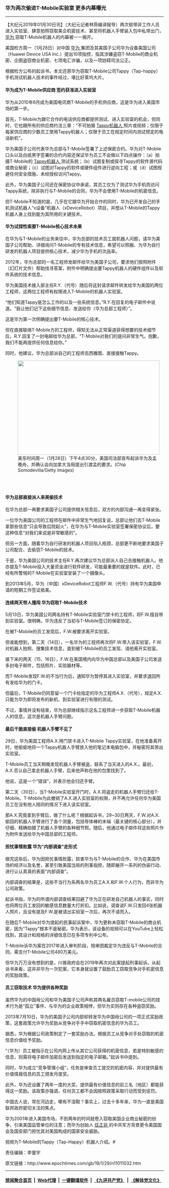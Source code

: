 ### 华为两次偷进T-Mobile实验室 更多内幕曝光
------------------------

<p>
 【大纪元2019年01月30日讯】（大纪元记者林燕编译报导）两次偷带非工作人员进入实验室、肆意拍照窃取美企机密技术、甚至将机器人手臂装入包中私带出门，
 <a href="http://www.epochtimes.com/gb/tag/%E5%8D%8E%E4%B8%BA.html">
  华为
 </a>
 窃取T-Mobile机器人的内幕被一一揭开。
</p>
<p>
 美国检方周一（1月28日）对中国
 <a href="http://www.epochtimes.com/gb/tag/%E5%8D%8E%E4%B8%BA.html">
  华为
 </a>
 集团及其美国子公司华为设备美国公司（Huawei Device USA Inc.）提出10项指控，指其涉嫌盗窃T-Mobile的商业机密、企图盗窃商业机密、七项电汇诈骗，以及一项妨碍司法公正。
</p>
<p>
 根据检方公布的起诉书，本文还原华为窃取T-Mobile公司Tappy（Tap-happy）手机测试机器人技术的事件经过，堪比好莱坞大片。
</p>
<h4>
 华为成为T-Mobile供应商 签约获准进入实验室
</h4>
<p>
 华为从2010年6月成为美国电讯商T-Mobile的手机供应商，这是华为进入美国市场的第一步。
</p>
<p>
 首先，T-Mobile为跟它合作的电话供应商都提供测试、进入实验室的机会，但同时，它也跟所有的供应商约法三章：“不可拍摄
 <a href="http://www.epochtimes.com/gb/tag/tappy%E6%9C%BA%E5%99%A8%E4%BA%BA.html">
  Tappy机器人
 </a>
 照片或视频；仅限于每家供应商的少数员工使用Tappy机器人；仅限于员工在规定时间内测试预定的电话新机”。
</p>
<p>
 华为美国子公司代表华为总部与T-Mobile签署了上述保密合约。华为对T-Mobile口头以及白纸黑字签署的合约内容还保证华为员工不会做以下四点操作：（a）拍摄T-Mobile的
 <a href="http://www.epochtimes.com/gb/tag/tappy%E6%9C%BA%E5%99%A8%E4%BA%BA.html">
  Tappy机器人
 </a>
 测试系统；（b）试图复制或探寻Tappy的软件源代码或商业秘密；（c）试图对Tappy的软件或硬件组件进行逆向工程；或（d）试图规避任何安全措施、未经授权访问Tappy。
</p>
<p>
 此外，华为美国子公司还在保密协议中承诺，其员工仅为了测试华为手机而访问Tappy系统，除非执行与T-Mobile的合同，华为不会使用T-Mobile的机密信息。
</p>
<p>
 但T-Mobile不知道的是，几乎在它跟华为开始合作的同时，华为已开发自己的手机测试机器人“x设备”机器人（xDeviceRobot）项目，并想从T-Mobile的Tappy机器人身上找到能为其所用的关键技术。
</p>
<h4>
 华为试探性索要T-Mobile核心技术未果
</h4>
<p>
 在华为与T-Mobile的业务来往中，华为总部的技术员工就机器人问题，请华为美国子公司帮助、详细询问T-Mobile的专有技术信息，希望可以照搬、为华为自行研发的机器人项目提供核心技术，减少华为手机的次品率。
</p>
<p>
 2012年，华为总部的一名工程师发邮件给华为美国子公司，要求他们按照附件（幻灯片文件）帮助找寻答案，附件中明确提出要Tappy机器人的硬件组件以及软件系统的技术信息。
</p>
<p>
 华为美国技术接入部主任R.Y.（代号）随后将这封请求邮件转发给华为美国的两位工程师，这两位工程师有权限进入T-Mobile的机器人实验室。
</p>
<p>
 “他们知道Tappy是怎么工作的以及一些系统信息。”R.Y.在回复的电子邮件中说道。“我让他们记下这些细节信息、发送给你（华为总部工程师）”。
</p>
<p>
 这是华为第一次明确提出要T-Mobile的核心技术。
</p>
<p>
 但在直接联络T-Mobile方的工程师，得知无法从正常渠道获得想要的技术细节后，R.Y.回复了一封电邮给华为总部，“T-Mobile对我们的提问非常生气。抱歉，我们不能再提供任何信息给你。”
</p>
<p>
 同时，他建议，华为总部派自己的工程师去西雅图、直接接触Tappy。
</p>
<figure class="wp-caption aligncenter" id="attachment_11011387" style="width: 450px">
 <a href="http://i.epochtimes.com/assets/uploads/2019/01/GettyImages-1125771583-600x400-2.jpg">
  <img alt="" class="size-medium wp-image-11011387" height="300" src="http://i.epochtimes.com/assets/uploads/2019/01/GettyImages-1125771583-600x400-2-450x300.jpg" width="450"/>
 </a>
 <br/><figcaption class="wp-caption-text">
  美东时间周一（1月28日）下午4点30分，美国司法部宣布起诉华为及孟晚舟，并确认会向加拿大当局提出引渡孟的要求。(Chip Somodevilla/Getty Images)
 </figcaption><br/>
</figure><br/>
<h4>
 华为总部直接派人来美偷技术
</h4>
<p>
 在华为总部一再要求美国子公司提供相关信息后，双方的内部沟通一再变得紧张。
</p>
<p>
 一位华为美国公司的工程师在邮件中非常生气地回复说，总部让他们去T-Mobile拿那些信息“只会导致后院起火”，在华为与T-Mobile实验室签署保密协议后，要这种信息“对我们来说是非常敏感的”。
</p>
<p>
 但另一方面，随着华为自行研发的机器人项目陷入瓶颈，总部更不断地要求美国子公司配合、去偷窃T-Mobile的技术。
</p>
<p>
 于是，华为美国公司的技术主任R.Y.再次建议华为总部派人自己去接触机器人。他亦提及T-Mobile投入大量资金进行软件研发，可能最重要的就是软件。此时，已经有所警惕的T-Mobile在实验室安装了一个摄像头。
</p>
<p>
 到2013年5月，华为（中国）xDeviceRobot工程师F.W.（代号）持有华为美国申请的短期工作签证抵美。
</p>
<h4>
 连续两天带人擅闯 华为窃取T-Mobile技术
</h4>
<p>
 5月13日，华为美国公司两名持有T-Mobile实验室门禁卡的工程师，将F.W.擅自带到实验室。很明确，华为违反了当初与T-Mobile签订的保密协定。
</p>
<p>
 在被T-Mobile的员工发现后，F.W.被要求离开实验室。
</p>
<p>
 但谁能想到，第二天（14日），一名华为的工程师再次将F.W.带入该实验室，F.W.对机器人拍照、搜集技术信息，直到被T-Mobile的员工发现、请他离开实验室。
</p>
<p>
 接下来的两天（15、16日），F.W.在美国境内向华为中国总部以及美国子公司发送多封电子邮件，包括照片、实验器材等。
</p>
<p>
 而T-Mobile发现F.W.的不当行为后，通知华为暂停其进入实验室，并要求退回所有发给华为的门卡。
</p>
<p>
 但最后，T-Mobile仍同意留一个门卡给指定的华为工程师A.X.（代号），规定A.X.只能为华为即将发布的新机、到实验室进行有限的测试。
</p>
<p>
 不过，事情并没有结束，华为总部继续指示这名工程师进一步获取T-Mobile机器人的信息，这次是机器人手臂问题。
</p>
<h4>
 最后干脆直接偷 机器人手臂不见了
</h4>
<p>
 29日，华为美国工程师A.X.用门禁卡进入T-Mobile Tappy实验室，在他准备离开时，他偷偷地将一个Tappy机器人手臂放入他的笔记本电脑包中，并秘密将其带出实验室。
</p>
<p>
 T-Mobile员工当天稍晚发现机器人手臂被盗，联系了当天进入的A.X.。最初，A.X.否认自己拿走机器人手臂，后来他声称在他的包里找到了。
</p>
<p>
 他说，这是一个“错误”，并表示他会归还手臂。
</p>
<p>
 第二天（30日），当T-Mobile实验室开门时，A.X.将盗走的机器人手臂归还给T-Mobile。T-Mobile为此撤销了A.X.进入实验室的权限，并不再允许任何华为美国员工在没有他人陪同的情况下进入该实验室。
</p>
<p>
 那A.X.究竟拿到手臂后，做了什么呢？根据起诉书，29~30日两天，F.W.对A.X.偷回的机器人手臂进行了各个测量，包括导体棒的末端（最关键的核心部分），并仔细、精确拍摄了机器人手臂的各种细节照。随后，他通过电子邮件将这些照片作为附件发送给华为中国总部的工程师。
</p>
<h4>
 担忧事情败露 华为“内部调查”走形式
</h4>
<p>
 做完这些后，华为因担忧事情败露，损害华为与T-Mobile的合作、华为在美国市场的经济以及名誉，甚至引致美国当局的刑事指控，随即展开一系列的伪装行动、进行认认真真的表面“内部调查”。
</p>
<p>
 内部调查的结果是，这些不当行为系两名华为员工A.X.和F.W.个人行为，而非华为公司政策。
</p>
<p>
 起诉书指，华为的所谓内部调查结果回避了华为正在研发自己机器人的事实，同时也将两位员工发回的敏感信息数量大打折扣。比如说，调查说F.W.只发回4张机器人照片，且没有提及F.W.是被请出实验室一次后，再次不请而入。
</p>
<p>
 在随后T-Mobile对华为提起的民事起诉案中，华为更称未窃取T-Mobile的商业机密，因为“Tappy”根本不是秘密。华为表示，该设备的视频可以在YouTube上轻松找到，其设计和规格的详细信息已在多项专利中公布。
</p>
<p>
 T-Mobile诉华为案在2017年进入审判阶段，陪审团裁定华为违反与T-Mobile的合同，需支付T-Mobile公司480万美元。
</p>
<p>
 但华为万万没有想到的是，川普政府会在2019年再次对此案提起刑事起诉。从起诉书来看，这并非华为一次犯案，它本身就设置了鼓励员工窃取竞争对手机密信息的奖励政策。
</p>
<h4>
 员工窃取技术 华为提供各种奖励
</h4>
<p>
 虽然华为的中国母公司和华为美国子公司声称其两名雇员窃取T-mobile公司的技术行为是“孤立”事件、与华为的企业政策相悖，但华为实则存在各种盗窃奖励。
</p>
<p>
 2013年7月10日，华为的美国子公司内部却转发华为中国母公司的一项正式奖励政策，这套政策允许华为奖励从竞争对手手中窃取机密信息的华为员工。
</p>
<p>
 据悉，华为根据公司政策制定了一套奖励办法，根据员工从竞争对手处窃取的机密信息价值给予奖励。
</p>
<p>
 “（华为）员工被指示在公司内网上传从其它公司获得的机密信息，若是特别敏感的信息，则需将电子邮件加密后发送到指定的电子邮箱。”起诉书中提到。
</p>
<p>
 同时，华为成立“竞争管理小组”，任务是审查员工提交的机密内容，并对提供最有价值情报信息的员工颁发月度奖。
</p>
<p>
 此外，华为还设置了两年一度的大奖，提供最有价值信息的前三名（地区）都能获得这一奖励。该政策亦强调，任何员工都不会因按照政策采取行动而受到惩罚。
</p>
<p>
 中国古人说，常在河边走，哪有不湿鞋？事实上，过去十多年来，华为一直是美国联邦政府密切关注的焦点。
</p>
<p>
 华为2001年进入美国市场，不到两年的时间就卷入窃取美国企业商业秘密的纷争，引来美国监管单位的注意；而华为创始人
 <a href="http://www.epochtimes.com/gb/tag/%E4%BB%BB%E6%AD%A3%E9%9D%9E.html">
  任正非
 </a>
 的中共军方背景更令美国国会及国安部门担忧其对美国构成的国家安全威胁。
</p>
<p>
 视频为T-Mobile的Tappy（Tap-Happy）机器人介绍。#
</p>
<p>
 <center>
 </center>
 <p>
  责任编辑：李寰宇
 </p>
</p>
原文链接：http://www.epochtimes.com/gb/19/1/29/n11011032.htm


------------------------
#### [禁闻聚合首页](https://github.com/gfw-breaker/banned-news/blob/master/README.md) &nbsp;|&nbsp; [Web代理](https://github.com/gfw-breaker/open-proxy/blob/master/README.md) &nbsp;|&nbsp; [一键翻墙软件](https://github.com/gfw-breaker/nogfw/blob/master/README.md) &nbsp;|&nbsp; [《九评共产党》](https://github.com/gfw-breaker/9ping.md/blob/master/README.md#九评之一评共产党是什么) &nbsp;|&nbsp; [《解体党文化》](https://github.com/gfw-breaker/jtdwh.md/blob/master/README.md#绪论)